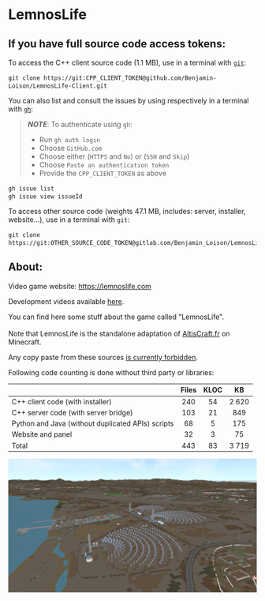# LemnosLife

## If you have full source code access tokens:

To access the C++ client source code (1.1 MB), use in a terminal with [`git`](https://git-scm.com):

```
git clone https://git:CPP_CLIENT_TOKEN@github.com/Benjamin-Loison/LemnosLife-Client.git
```

You can also list and consult the issues by using respectively in a terminal with [`gh`](https://cli.github.com):

> **_NOTE_**: To authenticate using `gh`:
> - Run `gh auth login`
> - Choose `GitHub.com`
> - Choose either (`HTTPS` and `No`) or (`SSH` and `Skip`)
> - Choose `Paste an authentication token`
> - Provide the `CPP_CLIENT_TOKEN` as above

```
gh issue list
gh issue view issueId
```

To access other source code (weights 47.1 MB, includes: server, installer, website...), use in a terminal with `git`:

```
git clone https://git:OTHER_SOURCE_CODE_TOKEN@gitlab.com/Benjamin_Loison/LemnosLife.git
```

## About:

Video game website: https://lemnoslife.com

Development videos available [here](https://www.youtube.com/playlist?list=PLKAl8tt2R8Oeg5qoeuomTXmPNjVvGKCxt).

You can find here some stuff about the game called "LemnosLife".<br/><br/>
Note that LemnosLife is the standalone adaptation of [AltisCraft.fr](https://github.com/Benjamin-Loison/AltisCraft.fr) on Minecraft.

Any copy paste from these sources [is currently forbidden](https://docs.github.com/en/repositories/managing-your-repositorys-settings-and-features/customizing-your-repository/licensing-a-repository#choosing-the-right-license).

Following code counting is done without third party or libraries:

|                                                   | Files | KLOC | KB    |
| --------------------------------------------------|:-----:|:----:|:-----:|
| C++ client code (with installer)                  | 240   | 54   | 2 620 |
| C++ server code (with server bridge)              | 103   | 21   | 849   |
| Python and Java (without duplicated APIs) scripts | 68    | 5    | 175   |
| Website and panel                                 | 32    | 3    | 75    |
| Total                                             | 443   | 83   | 3 719 |

<!--![alt text](https://github.com/Benjamin-Loison/LemnosLife/raw/master/website/Website/Media/Pictures/1.png)-->
![alt text](https://github.com/Benjamin-Loison/LemnosLife/raw/master/gallery/Altis%20from%20sky.png)
